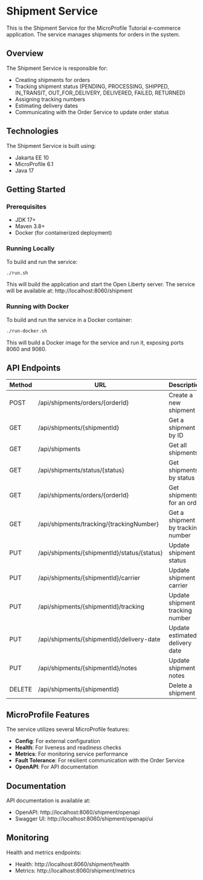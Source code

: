 # Shipment Service

This is the Shipment Service for the MicroProfile Tutorial e-commerce application. The service manages shipments for orders in the system.

## Overview

The Shipment Service is responsible for:
- Creating shipments for orders
- Tracking shipment status (PENDING, PROCESSING, SHIPPED, IN_TRANSIT, OUT_FOR_DELIVERY, DELIVERED, FAILED, RETURNED)
- Assigning tracking numbers
- Estimating delivery dates
- Communicating with the Order Service to update order status

## Technologies

The Shipment Service is built using:
- Jakarta EE 10
- MicroProfile 6.1
- Java 17

## Getting Started

### Prerequisites

- JDK 17+
- Maven 3.8+
- Docker (for containerized deployment)

### Running Locally

To build and run the service:

```bash
./run.sh
```

This will build the application and start the Open Liberty server. The service will be available at: http://localhost:8060/shipment

### Running with Docker

To build and run the service in a Docker container:

```bash
./run-docker.sh
```

This will build a Docker image for the service and run it, exposing ports 8060 and 9060.

## API Endpoints

| Method | URL                                        | Description                          |
|--------|-------------------------------------------|--------------------------------------|
| POST   | /api/shipments/orders/{orderId}           | Create a new shipment                |
| GET    | /api/shipments/{shipmentId}               | Get a shipment by ID                 |
| GET    | /api/shipments                            | Get all shipments                    |
| GET    | /api/shipments/status/{status}            | Get shipments by status              |
| GET    | /api/shipments/orders/{orderId}           | Get shipments for an order           |
| GET    | /api/shipments/tracking/{trackingNumber}  | Get a shipment by tracking number    |
| PUT    | /api/shipments/{shipmentId}/status/{status} | Update shipment status             |
| PUT    | /api/shipments/{shipmentId}/carrier       | Update shipment carrier              |
| PUT    | /api/shipments/{shipmentId}/tracking      | Update shipment tracking number      |
| PUT    | /api/shipments/{shipmentId}/delivery-date | Update estimated delivery date       |
| PUT    | /api/shipments/{shipmentId}/notes         | Update shipment notes                |
| DELETE | /api/shipments/{shipmentId}               | Delete a shipment                    |

## MicroProfile Features

The service utilizes several MicroProfile features:

- **Config**: For external configuration
- **Health**: For liveness and readiness checks
- **Metrics**: For monitoring service performance
- **Fault Tolerance**: For resilient communication with the Order Service
- **OpenAPI**: For API documentation

## Documentation

API documentation is available at:
- OpenAPI: http://localhost:8060/shipment/openapi
- Swagger UI: http://localhost:8060/shipment/openapi/ui

## Monitoring

Health and metrics endpoints:
- Health: http://localhost:8060/shipment/health
- Metrics: http://localhost:8060/shipment/metrics

